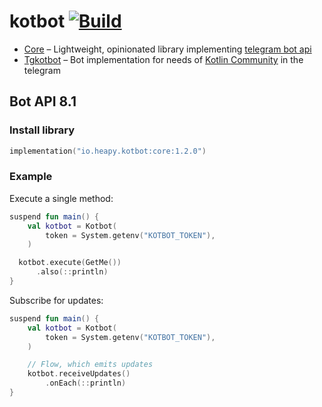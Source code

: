 # kotbot [![Build](https://github.com/Heapy/kotbot/actions/workflows/build.yml/badge.svg)](https://github.com/Heapy/kotbot/actions/workflows/build.yml)

* [Core](https://github.com/Heapy/kotbot/tree/main/core#readme) – Lightweight, opinionated library
  implementing [telegram bot api](https://core.telegram.org/bots)
* [Tgkotbot](https://github.com/Heapy/kotbot/tree/main/tgkotbot#readme) – Bot implementation for needs
  of [Kotlin Community](https://t.me/kotlin_lang) in the telegram

## Bot API 8.1

### Install library

```kotlin
implementation("io.heapy.kotbot:core:1.2.0")
```

### Example

Execute a single method:

```kotlin
suspend fun main() {
    val kotbot = Kotbot(
        token = System.getenv("KOTBOT_TOKEN"),
    )

  kotbot.execute(GetMe())
      .also(::println)
}
```

Subscribe for updates:

```kotlin
suspend fun main() {
    val kotbot = Kotbot(
        token = System.getenv("KOTBOT_TOKEN"),
    )

    // Flow, which emits updates
    kotbot.receiveUpdates()
        .onEach(::println)
}
```
